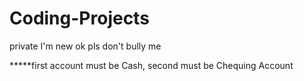 # Coding-Projects
private
I'm new ok pls don't bully me

*****first account must be Cash, second must be Chequing Account
